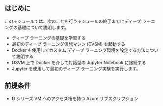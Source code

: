## <a name="introduction"></a>はじめに 

このモジュールでは、次のことを行うモジュールの終了までにディープ ラーニングの基礎について説明します。

- ディープ ラーニングの基礎を学習する
- 最初のディープ ラーニング仮想マシン (DVSM) を起動する
- Docker を使用してカスタム ディープ ラーニング環境を設定する方法について説明する
- DSVM 上で Docker を介して対話型の Jupyter Notebook に接続する
- Jupyter を使用して最初のディープ ラーニング実験を実行します。

## <a name="prerequisites"></a>前提条件

- D シリーズ VM へのアクセス権を持つ Azure サブスクリプション 